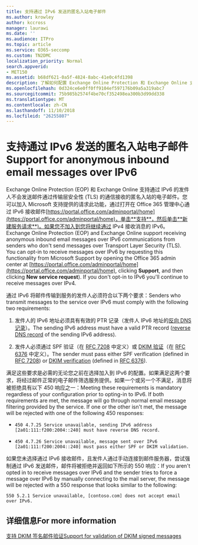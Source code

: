 ```yaml
---
title: 支持通过 IPv6 发送的匿名入站电子邮件
ms.author: krowley
author: kccross
manager: laurawi
ms.date: ''
ms.audience: ITPro
ms.topic: article
ms.service: O365-seccomp
ms.custom: TN2DMC
localization_priority: Normal
search.appverid:
- MET150
ms.assetid: b68df621-0a5f-4824-8abc-41e0c4fd1398
description: 了解如何配置 Exchange Online Protection 和 Exchange Online 支持匿名 IPv6 源中的邮件。
ms.openlocfilehash: 0d324ce6e0ff0ff9104ef597176b09a5a319abc7
ms.sourcegitcommit: 75b985b2574f4be70cf352498ea300b3d99dd338
ms.translationtype: MT
ms.contentlocale: zh-CN
ms.lasthandoff: 11/10/2018
ms.locfileid: "26255807"
---
```

# <a name="support-for-anonymous-inbound-email-messages-over-ipv6"></a><span data-ttu-id="22273-103">支持通过 IPv6 发送的匿名入站电子邮件</span><span class="sxs-lookup"><span data-stu-id="22273-103">Support for anonymous inbound email messages over IPv6</span></span>

<span data-ttu-id="22273-p101">Exchange Online Protection (EOP) 和 Exchange Online 支持通过 IPv6 的发件人不会发送邮件通过传输层安全性 (TLS) 的通信接收的匿名入站的电子邮件。您可以加入 Microsoft 支持提供的请求此功能，通过打开在 Office 365 管理中心通过 IPv6 接收邮件[https://portal.office.com/adminportal/home](https://portal.office.com/adminportal/home)，单击**支持**，然后单击**新建服务请求**)。如果您不加入到您将继续通过 IPv4 接收消息的 IPv6。</span><span class="sxs-lookup"><span data-stu-id="22273-p101">Exchange Online Protection (EOP) and Exchange Online support receiving anonymous inbound email messages over IPv6 communications from senders who don't send messages over Transport Layer Security (TLS). You can opt-in to receive messages over IPv6 by requesting this functionality from Microsoft Support by opening the Office 365 admin center at [https://portal.office.com/adminportal/home](https://portal.office.com/adminportal/home), clicking **Support**, and then clicking **New service request**). If you don't opt-in to IPv6 you'll continue to receive messages over IPv4.</span></span>
  
<span data-ttu-id="22273-107">通过 IPv6 将邮件传输到服务的发件人必须符合以下两个要求：</span><span class="sxs-lookup"><span data-stu-id="22273-107">Senders who transmit messages to the service over IPv6 must comply with the following two requirements:</span></span>
  
1. <span data-ttu-id="22273-108">发件人的 IPv6 地址必须具有有效的 PTR 记录（发件人 IPv6 地址的[反向 DNS 记录](https://en.wikipedia.org/wiki/Reverse_DNS_lookup)）。</span><span class="sxs-lookup"><span data-stu-id="22273-108">The sending IPv6 address must have a valid PTR record ([reverse DNS record](https://en.wikipedia.org/wiki/Reverse_DNS_lookup) of the sending IPv6 address).</span></span> 
    
2. <span data-ttu-id="22273-109">发件人必须通过 SPF 验证（在 [RFC 7208](https://tools.ietf.org/html/rfc7208) 中定义）或 [DKIM 验证](http://dkim.org/)（在 [RFC 6376](https://www.rfc-editor.org/rfc/rfc6376.txt) 中定义）。</span><span class="sxs-lookup"><span data-stu-id="22273-109">The sender must pass either SPF verification (defined in [RFC 7208](https://tools.ietf.org/html/rfc7208)) or [DKIM verification](http://dkim.org/) (defined in [RFC 6376](https://www.rfc-editor.org/rfc/rfc6376.txt)).</span></span>
    
<span data-ttu-id="22273-p102">满足这些要求是必需的无论您之前在选择加入到 IPv6 的配置。如果满足这两个要求，将经过邮件正常的电子邮件筛选服务提供。如果一个或另一个不满足，消息将被拒绝具有以下 450 响应之一：</span><span class="sxs-lookup"><span data-stu-id="22273-p102">Meeting these requirements is mandatory regardless of your configuration prior to opting-in to IPv6. If both requirements are met, the message will go through normal email message filtering provided by the service. If one or the other isn't met, the message will be rejected with one of the following 450 responses:</span></span>
  
-  `450 4.7.25 Service unavailable, sending IPv6 address [2a01:111:f200:2004::240] must have reverse DNS record.`
    
-  `450 4.7.26 Service unavailable, message sent over IPv6 [2a01:111:f200:2004::240] must pass either SPF or DKIM validation.`
    
<span data-ttu-id="22273-113">如果您未选择通过 IPv6 接收邮件，且发件人通过手动连接到邮件服务器，尝试强制通过 IPv6 发送邮件，邮件将被拒绝并返回如下所示的 550 响应：</span><span class="sxs-lookup"><span data-stu-id="22273-113">If you aren't opted in to receive messages over IPv6 and the sender tries to force a message over IPv6 by manually connecting to the mail server, the message will be rejected with a 550 response that looks similar to the following:</span></span>
  
 `550 5.2.1 Service unavailable, [contoso.com] does not accept email over IPv6.`
  
## <a name="for-more-information"></a><span data-ttu-id="22273-114">详细信息</span><span class="sxs-lookup"><span data-stu-id="22273-114">For more information</span></span>

[<span data-ttu-id="22273-115">支持 DKIM 签名邮件验证</span><span class="sxs-lookup"><span data-stu-id="22273-115">Support for validation of DKIM signed messages</span></span>](support-for-validation-of-dkim-signed-messages.md)
  


